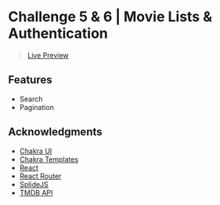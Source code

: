 # Challenge 5 & 6 | Movie Lists & Authentication

> [Live Preview](https://whyw.vercel.app/)

## Features

- Search
- Pagination

## Acknowledgments

- [Chakra UI](https://chakra-ui.com/)
- [Chakra Templates](https://chakra-templates.dev/)
- [React](https://reactjs.org/)
- [React Router](https://reactrouter.com/en/main)
- [SplideJS](https://splidejs.com/)
- [TMDB API](https://www.themoviedb.org/documentation/api)
